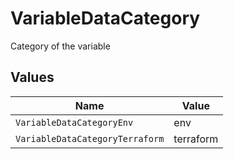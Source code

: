 # VariableDataCategory

Category of the variable


## Values

| Name                            | Value                           |
| ------------------------------- | ------------------------------- |
| `VariableDataCategoryEnv`       | env                             |
| `VariableDataCategoryTerraform` | terraform                       |